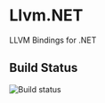 # Llvm.NET
LLVM Bindings for .NET

## Build Status
![Build status](https://telliam.visualstudio.com/DefaultCollection/_apis/public/build/definitions/fb2ef014-95d6-4df2-a906-2b1187e8f36f/2/badge)
